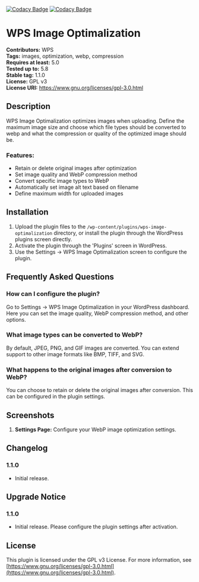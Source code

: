 [![Codacy Badge](https://api.codacy.com/project/badge/Grade/c5ecfff943994157b1b15346f4afea9a)](https://app.codacy.com/gh/strankanakluc/wps-image-optimalization?utm_source=github.com&utm_medium=referral&utm_content=strankanakluc/wps-image-optimalization&utm_campaign=Badge_Grade)
[![Codacy Badge](https://app.codacy.com/project/badge/Grade/f1f87b64a2474aa7bbd1b62007d17c8b)](https://app.codacy.com/gh/strankanakluc/wps-image-optimalization/dashboard?utm_source=gh&utm_medium=referral&utm_content=&utm_campaign=Badge_grade)
# WPS Image Optimalization

**Contributors:** WPS  
**Tags:** images, optimization, webp, compression  
**Requires at least:** 5.0  
**Tested up to:** 5.8  
**Stable tag:** 1.1.0  
**License:** GPL v3  
**License URI:** https://www.gnu.org/licenses/gpl-3.0.html  

## Description

WPS Image Optimalization optimizes images when uploading. Define the maximum image size and choose which file types should be converted to webp and what the compression or quality of the optimized image should be.

### Features:
- Retain or delete original images after optimization
- Set image quality and WebP compression method
- Convert specific image types to WebP
- Automatically set image alt text based on filename
- Define maximum width for uploaded images

## Installation

1. Upload the plugin files to the `/wp-content/plugins/wps-image-optimalization` directory, or install the plugin through the WordPress plugins screen directly.
2. Activate the plugin through the 'Plugins' screen in WordPress.
3. Use the Settings -> WPS Image Optimalization screen to configure the plugin.

## Frequently Asked Questions

### How can I configure the plugin?

Go to Settings -> WPS Image Optimalization in your WordPress dashboard. Here you can set the image quality, WebP compression method, and other options.

### What image types can be converted to WebP?

By default, JPEG, PNG, and GIF images are converted. You can extend support to other image formats like BMP, TIFF, and SVG.

### What happens to the original images after conversion to WebP?

You can choose to retain or delete the original images after conversion. This can be configured in the plugin settings.

## Screenshots

1. **Settings Page:** Configure your WebP image optimization settings.

## Changelog

### 1.1.0
* Initial release.

## Upgrade Notice

### 1.1.0
* Initial release. Please configure the plugin settings after activation.

## License

This plugin is licensed under the GPL v3 License. For more information, see [https://www.gnu.org/licenses/gpl-3.0.html](https://www.gnu.org/licenses/gpl-3.0.html).
